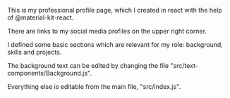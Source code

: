 This is my professional profile page, which I created in react with the help of @material-kit-react.

There are links to my social media profiles on the upper right corner.

I defined some basic sections which are relevant for my role: background, skills and projects.

The background text can be edited by changing the file "src/text-components/Background.js".

Everything else is editable from the main file, "src/index.js". 